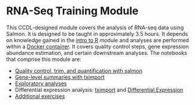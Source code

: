 # RNA-Seq Training Module

This CCDL-designed module covers the analysis of RNA-seq data using Salmon.
It is designed to be taught in approximately 3.5 hours.
It depends on knowledge gained in the [intro to R](https://github.com/AlexsLemonade/training-modules/tree/master/intro-to-R-tidyverse) module and analyses are performed within a [Docker container](https://github.com/AlexsLemonade/training-modules/tree/master/docker-install).
It covers quality control steps, gene expression abundance estimation, and certain downstream analyses.
The notebooks that comprise this module are:
* [Quality control, trim, and quantification with salmon](https://github.com/AlexsLemonade/training-modules/blob/master/RNA-seq/01-qc_trim_quant.md)
* [Gene-level summaries with tximport](https://alexslemonade.github.io/training-modules/RNA-seq/02-gastric_cancer_tximport.nb.html)
* [Exploratory analyses](https://alexslemonade.github.io/training-modules/RNA-seq/03-gastric_cancer_exploratory.nb.html)
* Differential expression analysis: [tximport](https://github.com/AlexsLemonade/training-modules/blob/master/RNA-seq/04-nb_cell_line_tximport.md) and [Differential Expression](https://alexslemonade.github.io/training-modules/RNA-seq/05-nb_cell_line_DESeq2.nb.html)
* [Additional exercises](https://github.com/AlexsLemonade/training-modules/blob/master/RNA-seq/06-bulk_rnaseq_exercise.Rmd)
